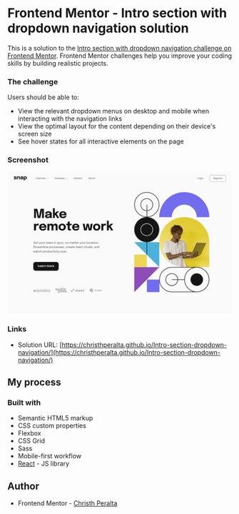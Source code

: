 # Frontend Mentor - Intro section with dropdown navigation solution

This is a solution to the [Intro section with dropdown navigation challenge on Frontend Mentor](https://www.frontendmentor.io/challenges/intro-section-with-dropdown-navigation-ryaPetHE5). Frontend Mentor challenges help you improve your coding skills by building realistic projects.

### The challenge

Users should be able to:

- View the relevant dropdown menus on desktop and mobile when interacting with the navigation links
- View the optimal layout for the content depending on their device's screen size
- See hover states for all interactive elements on the page

### Screenshot

![](./public/design/christhperalta.github.io_Intro-section-dropdown-navigation_.png)

### Links

- Solution URL: [https://christhperalta.github.io/Intro-section-dropdown-navigation/](https://christhperalta.github.io/Intro-section-dropdown-navigation/)

## My process

### Built with

- Semantic HTML5 markup
- CSS custom properties
- Flexbox
- CSS Grid
- Sass
- Mobile-first workflow
- [React](https://reactjs.org/) - JS library

## Author

- Frontend Mentor - [Christh Peralta](https://www.frontendmentor.io/profile/christh03)
